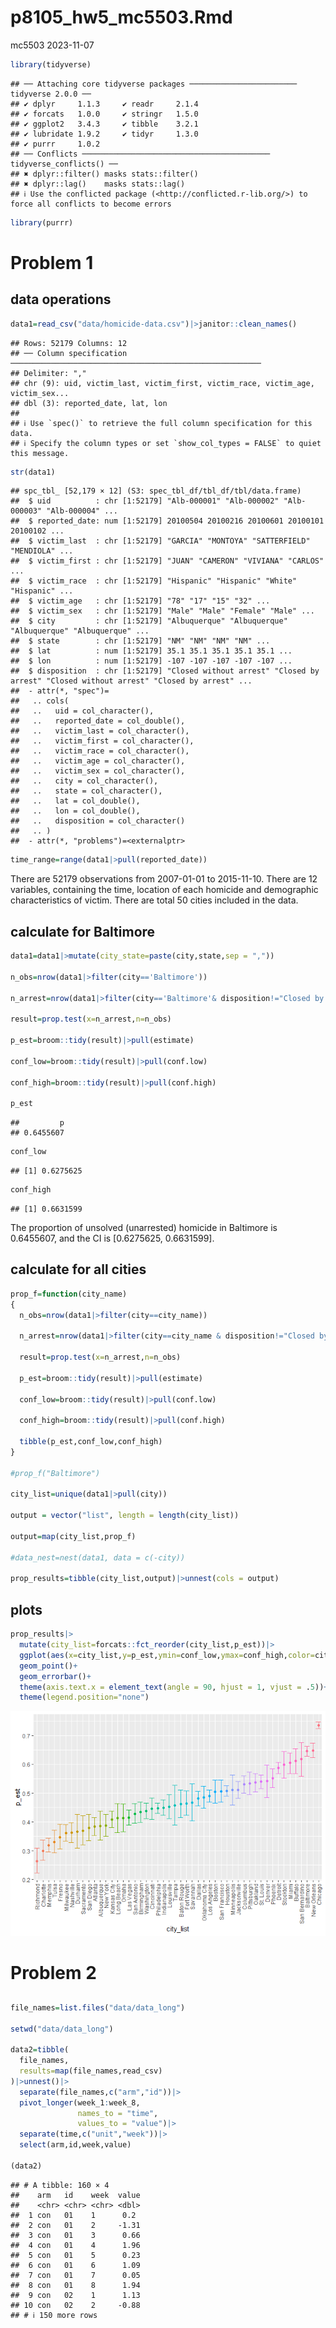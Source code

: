 p8105_hw5_mc5503.Rmd
================
mc5503
2023-11-07

``` r
library(tidyverse)
```

    ## ── Attaching core tidyverse packages ──────────────────────── tidyverse 2.0.0 ──
    ## ✔ dplyr     1.1.3     ✔ readr     2.1.4
    ## ✔ forcats   1.0.0     ✔ stringr   1.5.0
    ## ✔ ggplot2   3.4.3     ✔ tibble    3.2.1
    ## ✔ lubridate 1.9.2     ✔ tidyr     1.3.0
    ## ✔ purrr     1.0.2     
    ## ── Conflicts ────────────────────────────────────────── tidyverse_conflicts() ──
    ## ✖ dplyr::filter() masks stats::filter()
    ## ✖ dplyr::lag()    masks stats::lag()
    ## ℹ Use the conflicted package (<http://conflicted.r-lib.org/>) to force all conflicts to become errors

``` r
library(purrr)
```

# Problem 1

## data operations

``` r
data1=read_csv("data/homicide-data.csv")|>janitor::clean_names()
```

    ## Rows: 52179 Columns: 12
    ## ── Column specification ────────────────────────────────────────────────────────
    ## Delimiter: ","
    ## chr (9): uid, victim_last, victim_first, victim_race, victim_age, victim_sex...
    ## dbl (3): reported_date, lat, lon
    ## 
    ## ℹ Use `spec()` to retrieve the full column specification for this data.
    ## ℹ Specify the column types or set `show_col_types = FALSE` to quiet this message.

``` r
str(data1)
```

    ## spc_tbl_ [52,179 × 12] (S3: spec_tbl_df/tbl_df/tbl/data.frame)
    ##  $ uid          : chr [1:52179] "Alb-000001" "Alb-000002" "Alb-000003" "Alb-000004" ...
    ##  $ reported_date: num [1:52179] 20100504 20100216 20100601 20100101 20100102 ...
    ##  $ victim_last  : chr [1:52179] "GARCIA" "MONTOYA" "SATTERFIELD" "MENDIOLA" ...
    ##  $ victim_first : chr [1:52179] "JUAN" "CAMERON" "VIVIANA" "CARLOS" ...
    ##  $ victim_race  : chr [1:52179] "Hispanic" "Hispanic" "White" "Hispanic" ...
    ##  $ victim_age   : chr [1:52179] "78" "17" "15" "32" ...
    ##  $ victim_sex   : chr [1:52179] "Male" "Male" "Female" "Male" ...
    ##  $ city         : chr [1:52179] "Albuquerque" "Albuquerque" "Albuquerque" "Albuquerque" ...
    ##  $ state        : chr [1:52179] "NM" "NM" "NM" "NM" ...
    ##  $ lat          : num [1:52179] 35.1 35.1 35.1 35.1 35.1 ...
    ##  $ lon          : num [1:52179] -107 -107 -107 -107 -107 ...
    ##  $ disposition  : chr [1:52179] "Closed without arrest" "Closed by arrest" "Closed without arrest" "Closed by arrest" ...
    ##  - attr(*, "spec")=
    ##   .. cols(
    ##   ..   uid = col_character(),
    ##   ..   reported_date = col_double(),
    ##   ..   victim_last = col_character(),
    ##   ..   victim_first = col_character(),
    ##   ..   victim_race = col_character(),
    ##   ..   victim_age = col_character(),
    ##   ..   victim_sex = col_character(),
    ##   ..   city = col_character(),
    ##   ..   state = col_character(),
    ##   ..   lat = col_double(),
    ##   ..   lon = col_double(),
    ##   ..   disposition = col_character()
    ##   .. )
    ##  - attr(*, "problems")=<externalptr>

``` r
time_range=range(data1|>pull(reported_date))
```

There are 52179 observations from 2007-01-01 to 2015-11-10. There are 12
variables, containing the time, location of each homicide and
demographic characteristics of victim. There are total 50 cities
included in the data.

## calculate for Baltimore

``` r
data1=data1|>mutate(city_state=paste(city,state,sep = ","))

n_obs=nrow(data1|>filter(city=='Baltimore'))

n_arrest=nrow(data1|>filter(city=='Baltimore'& disposition!="Closed by arrest"))

result=prop.test(x=n_arrest,n=n_obs)

p_est=broom::tidy(result)|>pull(estimate)

conf_low=broom::tidy(result)|>pull(conf.low)

conf_high=broom::tidy(result)|>pull(conf.high)

p_est
```

    ##         p 
    ## 0.6455607

``` r
conf_low
```

    ## [1] 0.6275625

``` r
conf_high
```

    ## [1] 0.6631599

The proportion of unsolved (unarrested) homicide in Baltimore is
0.6455607, and the CI is \[0.6275625, 0.6631599\].

## calculate for all cities

``` r
prop_f=function(city_name)
{
  n_obs=nrow(data1|>filter(city==city_name))

  n_arrest=nrow(data1|>filter(city==city_name & disposition!="Closed by arrest"))

  result=prop.test(x=n_arrest,n=n_obs)

  p_est=broom::tidy(result)|>pull(estimate)

  conf_low=broom::tidy(result)|>pull(conf.low)

  conf_high=broom::tidy(result)|>pull(conf.high)
  
  tibble(p_est,conf_low,conf_high)
}

#prop_f("Baltimore")

city_list=unique(data1|>pull(city))

output = vector("list", length = length(city_list))

output=map(city_list,prop_f)

#data_nest=nest(data1, data = c(-city))

prop_results=tibble(city_list,output)|>unnest(cols = output)
```

## plots

``` r
prop_results|>
  mutate(city_list=forcats::fct_reorder(city_list,p_est))|>
  ggplot(aes(x=city_list,y=p_est,ymin=conf_low,ymax=conf_high,color=city_list))+
  geom_point()+
  geom_errorbar()+
  theme(axis.text.x = element_text(angle = 90, hjust = 1, vjust = .5))+
  theme(legend.position="none")
```

![](p8105_hw5_mc5503_files/figure-gfm/unnamed-chunk-5-1.png)<!-- -->

# Problem 2

## 

``` r
file_names=list.files("data/data_long")

setwd("data/data_long")

data2=tibble(
  file_names,
  results=map(file_names,read_csv)
)|>unnest()|>
  separate(file_names,c("arm","id"))|>
  pivot_longer(week_1:week_8,
               names_to = "time",
               values_to = "value")|>
  separate(time,c("unit","week"))|>
  select(arm,id,week,value)

(data2)
```

    ## # A tibble: 160 × 4
    ##    arm   id    week  value
    ##    <chr> <chr> <chr> <dbl>
    ##  1 con   01    1      0.2 
    ##  2 con   01    2     -1.31
    ##  3 con   01    3      0.66
    ##  4 con   01    4      1.96
    ##  5 con   01    5      0.23
    ##  6 con   01    6      1.09
    ##  7 con   01    7      0.05
    ##  8 con   01    8      1.94
    ##  9 con   02    1      1.13
    ## 10 con   02    2     -0.88
    ## # ℹ 150 more rows
